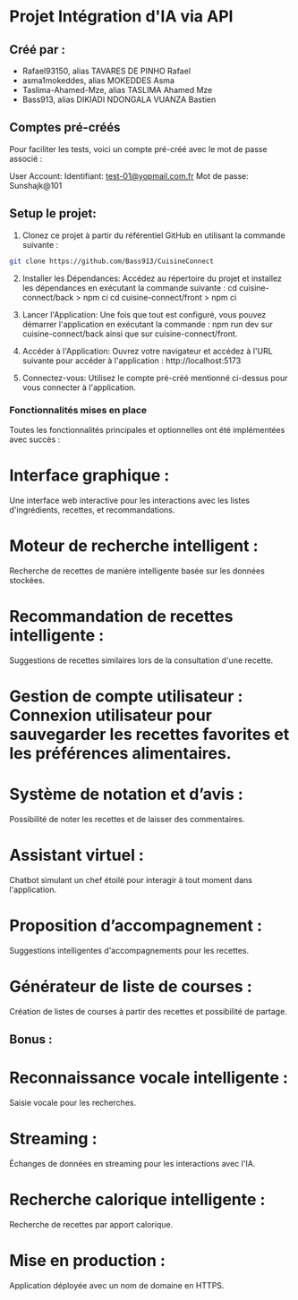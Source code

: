 # Projet Intégration d'IA via API

## Créé par :
- Rafael93150, alias TAVARES DE PINHO Rafael
- asma1mokeddes, alias MOKEDDES Asma
- Taslima-Ahamed-Mze, alias TASLIMA Ahamed Mze
- Bass913, alias DIKIADI NDONGALA VUANZA Bastien

## Comptes pré-créés
Pour faciliter les tests, voici un compte pré-créé avec le mot de passe associé :

User Account:
Identifiant: test-01@yopmail.com.fr
Mot de passe: Sunshajk@101

## Setup le projet:

1. Clonez ce projet à partir du référentiel GitHub en utilisant la commande suivante :
```bash
git clone https://github.com/Bass913/CuisineConnect
```

2. Installer les Dépendances:
Accédez au répertoire du projet et installez les dépendances en exécutant la commande suivante :
cd cuisine-connect/back > npm ci
cd cuisine-connect/front > npm ci

3. Lancer l'Application:
Une fois que tout est configuré, vous pouvez démarrer l'application en exécutant la commande :
npm run dev sur cuisine-connect/back ainsi que sur cuisine-connect/front.

4. Accéder à l'Application:
Ouvrez votre navigateur et accédez à l'URL suivante pour accéder à l'application :
http://localhost:5173

5. Connectez-vous:
Utilisez le compte pré-créé mentionné ci-dessus pour vous connecter à l'application.

### Fonctionnalités mises en place
Toutes les fonctionnalités principales et optionnelles ont été implémentées avec succès :

# Interface graphique : 
Une interface web interactive pour les interactions avec les listes d'ingrédients, recettes, et recommandations.

# Moteur de recherche intelligent : 
Recherche de recettes de manière intelligente basée sur les données stockées.

# Recommandation de recettes intelligente : 
Suggestions de recettes similaires lors de la consultation d'une recette.

# Gestion de compte utilisateur : Connexion utilisateur pour sauvegarder les recettes favorites et les préférences alimentaires.

# Système de notation et d’avis :
Possibilité de noter les recettes et de laisser des commentaires.

# Assistant virtuel : 
Chatbot simulant un chef étoilé pour interagir à tout moment dans l'application.

# Proposition d’accompagnement :
Suggestions intelligentes d'accompagnements pour les recettes.

# Générateur de liste de courses : 
Création de listes de courses à partir des recettes et possibilité de partage.

## Bonus :
# Reconnaissance vocale intelligente : 
Saisie vocale pour les recherches.
# Streaming :
Échanges de données en streaming pour les interactions avec l'IA.
# Recherche calorique intelligente : 
Recherche de recettes par apport calorique.
# Mise en production : 
Application déployée avec un nom de domaine en HTTPS.

